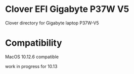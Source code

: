 # Clover EFI Gigabyte P37W V5
Clover directory for Gigabyte laptop P37W-V5


# Compatibility
MacOS 10.12.6 compatible

work in progress for 10.13
